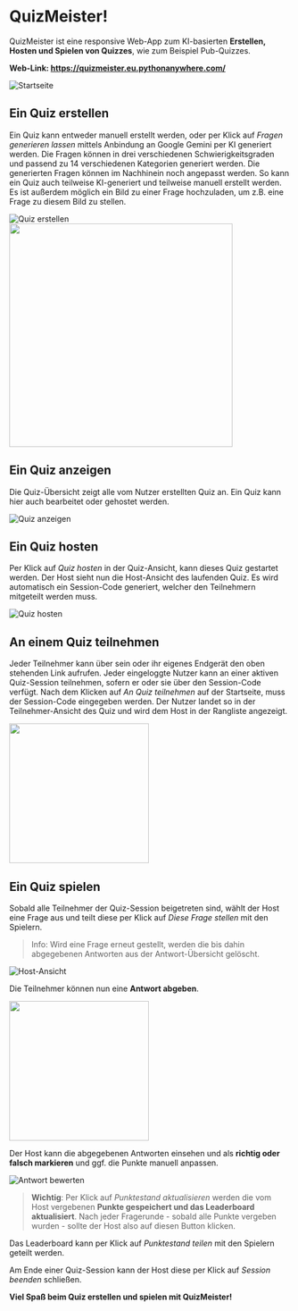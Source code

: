 # QuizMeister!

QuizMeister ist eine responsive Web-App zum KI-basierten **Erstellen, Hosten und Spielen von Quizzes**, wie zum Beispiel Pub-Quizzes.

**Web-Link: https://quizmeister.eu.pythonanywhere.com/**

![Startseite](/docu/home.png)

## Ein Quiz erstellen

Ein Quiz kann entweder manuell erstellt werden, oder per Klick auf _Fragen generieren lassen_ mittels Anbindung an Google Gemini per KI generiert werden. Die Fragen können in drei verschiedenen Schwierigkeitsgraden und passend zu 14 verschiedenen Kategorien generiert werden. Die generierten Fragen können im Nachhinein noch angepasst werden. So kann ein Quiz auch teilweise KI-generiert und teilweise manuell erstellt werden. Es ist außerdem möglich ein Bild zu einer Frage hochzuladen, um z.B. eine Frage zu diesem Bild zu stellen.

![Quiz erstellen](/docu/Quiz_erstellen.png)
<img src="/docu/Fragen_generieren.png" width="400">

## Ein Quiz anzeigen

Die Quiz-Übersicht zeigt alle vom Nutzer erstellten Quiz an. Ein Quiz kann hier auch bearbeitet oder gehostet werden.

![Quiz anzeigen](/docu/Quiz_anzeigen.png)

## Ein Quiz hosten

Per Klick auf _Quiz hosten_ in der Quiz-Ansicht, kann dieses Quiz gestartet werden. Der Host sieht nun die Host-Ansicht des laufenden Quiz. Es wird automatisch ein Session-Code generiert, welcher den Teilnehmern mitgeteilt werden muss.

![Quiz hosten](/docu/Quiz_hosten.png)

## An einem Quiz teilnehmen

Jeder Teilnehmer kann über sein oder ihr eigenes Endgerät den oben stehenden Link aufrufen. Jeder eingeloggte Nutzer kann an einer aktiven Quiz-Session teilnehmen, sofern er oder sie über den Session-Code verfügt. Nach dem Klicken auf _An Quiz teilnehmen_ auf der Startseite, muss der Session-Code eingegeben werden. Der Nutzer landet so in der Teilnehmer-Ansicht des Quiz und wird dem Host in der Rangliste angezeigt.

<img src="/docu/Quiz_spielen_Spieler.PNG" width="250">

## Ein Quiz spielen

Sobald alle Teilnehmer der Quiz-Session beigetreten sind, wählt der Host eine Frage aus und teilt diese per Klick auf _Diese Frage stellen_ mit den Spielern.

> Info: Wird eine Frage erneut gestellt, werden die bis dahin abgegebenen Antworten aus der Antwort-Übersicht gelöscht.

![Host-Ansicht](/docu/Quiz_spielen_Host.png)

Die Teilnehmer können nun eine **Antwort abgeben**.

<img src="/docu/Quiz_spielen_Spieler_2.PNG" width="250">

Der Host kann die abgegebenen Antworten einsehen und als **richtig oder falsch markieren** und ggf. die Punkte manuell anpassen.

![Antwort bewerten](/docu/Quiz_spielen_Host_2.png)

> **Wichtig**: Per Klick auf _Punktestand aktualisieren_ werden die vom Host vergebenen **Punkte gespeichert und das Leaderboard aktualisiert**. Nach jeder Fragerunde - sobald alle Punkte vergeben wurden - sollte der Host also auf diesen Button klicken.

Das Leaderboard kann per Klick auf _Punktestand teilen_ mit den Spielern geteilt werden.

Am Ende einer Quiz-Session kann der Host diese per Klick auf _Session beenden_ schließen.

**Viel Spaß beim Quiz erstellen und spielen mit QuizMeister!**
